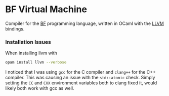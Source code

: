 # BF Virtual Machine

Compiler for the [BF](https://en.wikipedia.org/wiki/Brainfuck) programming language, written in OCaml with the [LLVM](https://ocaml.org/p/llvm/latest/doc/index.html) bindings.

### Installation Issues
When installing llvm with
```bash
opam install llvm --verbose
```
I noticed that I was using `gcc` for the C compiler and `clang++` for the C++ compiler. This was causing an issue with the `std::atomic` check. Simply setting the `CC` and `CXX` environment variables both to clang fixed it, would likely both work with gcc as well.
